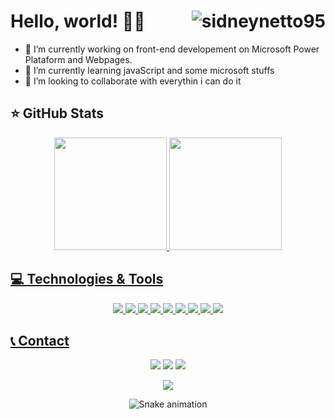 <html>
  
# Hello, world! 👋🏼 <img align="right" alt="sidneynetto95" src="https://komarev.com/ghpvc/?username=sidneynetto95&color=brightgreen"/>

- 🔭 I’m currently working on front-end developement on Microsoft Power Plataform and Webpages. 
- 🌱 I’m currently learning javaScript and some microsoft stuffs
- 👯 I’m looking to collaborate with everythin i can do it

## ⭐ GitHub Stats

<div align="center">
  <a href="https://github.com/sidneynetto95">
  <img height="180em" src="https://github-readme-stats.vercel.app/api?username=sidneynetto95&show_icons=true&theme=dracula&include_all_commits=true&count_private=true"/>
  <img height="180em" src="https://github-readme-stats.vercel.app/api/top-langs/?username=sidneynetto95&layout=compact&langs_count=7&theme=dracula"/>
</div>
  
  ## 💻 Technologies & Tools
  
  <div align="center">
     <img src="https://img.shields.io/badge/HTML5-E34F26?style=for-the-badge&logo=html5&logoColor=white">
     <img src="https://img.shields.io/badge/CSS3-1572B6?style=for-the-badge&logo=css3&logoColor=white">
     <img src="https://img.shields.io/badge/JavaScript-F7DF1E?style=for-the-badge&logo=javascript&logoColor=black">
     <img src="https://img.shields.io/badge/React-20232A?style=for-the-badge&logo=react&logoColor=61DAFB">
     <img src="https://img.shields.io/badge/TypeScript-007ACC?style=for-the-badge&logo=typescript&logoColor=white">
     <img src="https://img.shields.io/badge/Java-ED8B00?style=for-the-badge&logo=java&logoColor=white">
     <img src="https://camo.githubusercontent.com/de3012ca40ba3ef433da8807996576d3cafaccf638909e83b1048b1d8aec3b77/68747470733a2f2f696d672e736869656c64732e696f2f62616467652f537072696e675f426f6f742d4632463446393f7374796c653d666f722d7468652d6261646765266c6f676f3d737072696e672d626f6f74">
     <img src="https://img.shields.io/badge/PostgreSQL-316192?style=for-the-badge&logo=postgresql&logoColor=white">
     <img src="https://img.shields.io/badge/Node.js-43853D?style=for-the-badge&logo=node.js&logoColor=white">
  </div>   
  
  ## 📞 Contact
  
  <div  align="center">
  <a href="mailto:sidneynetto.2014@gmail.com" target="_blank"><img src="https://img.shields.io/badge/Gmail-D14836?style=for-the-badge&logo=gmail&logoColor=white" target="_blank"></a>
  <a href="https://www.linkedin.com/in/sidneynetto95" target="_blank"><img src="https://img.shields.io/badge/LinkedIn-0077B5?style=for-the-badge&logo=linkedin&logoColor=white" target="_blank"><a>
   <a href="https://api.whatsapp.com/send?1=pt_BR&phone=5521984063638" target=_blank><img src="https://img.shields.io/badge/WhatsApp-25D366?style=for-the-badge&logo=whatsapp&logoColor=white" target=_blank></a>
   <br>
   <p align="center">
   <img src="https://user-images.githubusercontent.com/99205146/170798655-ecfe715f-6c7b-46e2-9ab8-979818b512c4.gif">
   </p>
 
  ![Snake animation](https://github.com/sidneynetto95/sidneynetto95/blob/output/github-contribution-grid-snake.svg)
 
 </div>
    </html> 
  
